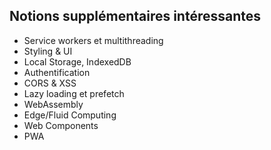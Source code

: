 ## Notions supplémentaires intéressantes

- Service workers et multithreading
- Styling & UI
- Local Storage, IndexedDB
- Authentification
- CORS & XSS
- Lazy loading et prefetch
- WebAssembly
- Edge/Fluid Computing
- Web Components
- PWA
